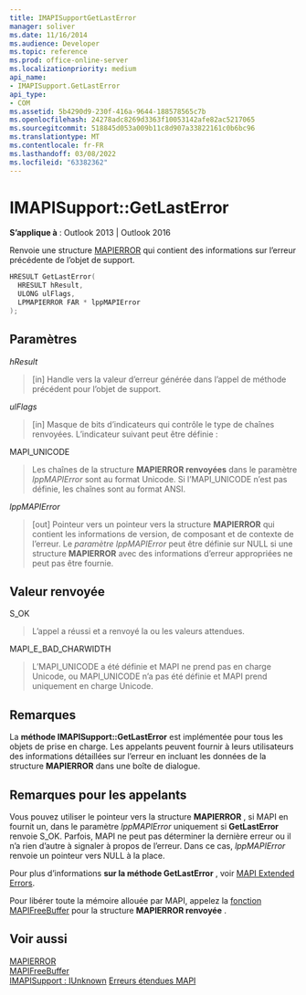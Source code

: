 ```yaml
---
title: IMAPISupportGetLastError
manager: soliver
ms.date: 11/16/2014
ms.audience: Developer
ms.topic: reference
ms.prod: office-online-server
ms.localizationpriority: medium
api_name:
- IMAPISupport.GetLastError
api_type:
- COM
ms.assetid: 5b4290d9-230f-416a-9644-188578565c7b
ms.openlocfilehash: 24278adc8269d3363f10053142afe82ac5217065
ms.sourcegitcommit: 518845d053a009b11c8d907a33822161c0b6bc96
ms.translationtype: MT
ms.contentlocale: fr-FR
ms.lasthandoff: 03/08/2022
ms.locfileid: "63382362"
---
```

# <a name="imapisupportgetlasterror"></a>IMAPISupport::GetLastError

**S’applique à** : Outlook 2013 | Outlook 2016
 
Renvoie une structure [MAPIERROR](mapierror.md) qui contient des informations sur l’erreur précédente de l’objet de support.
 
```cpp
HRESULT GetLastError(
  HRESULT hResult,
  ULONG ulFlags,
  LPMAPIERROR FAR * lppMAPIError
);
```

## <a name="parameters"></a>Paramètres

 _hResult_
  
> [in] Handle vers la valeur d’erreur générée dans l’appel de méthode précédent pour l’objet de support.

 _ulFlags_
  
> [in] Masque de bits d’indicateurs qui contrôle le type de chaînes renvoyées. L’indicateur suivant peut être définie :

MAPI_UNICODE
  
> Les chaînes de la structure **MAPIERROR renvoyées** dans le paramètre _lppMAPIError_ sont au format Unicode. Si l’MAPI_UNICODE n’est pas définie, les chaînes sont au format ANSI.

 _lppMAPIError_
  
> [out] Pointeur vers un pointeur vers la structure **MAPIERROR** qui contient les informations de version, de composant et de contexte de l’erreur. Le _paramètre lppMAPIError_ peut être définie sur NULL si une structure **MAPIERROR** avec des informations d’erreur appropriées ne peut pas être fournie.

## <a name="return-value"></a>Valeur renvoyée

S_OK
  
> L’appel a réussi et a renvoyé la ou les valeurs attendues.

MAPI_E_BAD_CHARWIDTH
  
> L’MAPI_UNICODE a été définie et MAPI ne prend pas en charge Unicode, ou MAPI_UNICODE n’a pas été définie et MAPI prend uniquement en charge Unicode.

## <a name="remarks"></a>Remarques

La **méthode IMAPISupport::GetLastError** est implémentée pour tous les objets de prise en charge. Les appelants peuvent fournir à leurs utilisateurs des informations détaillées sur l’erreur en incluant les données de la structure **MAPIERROR** dans une boîte de dialogue.
  
## <a name="notes-to-callers"></a>Remarques pour les appelants

Vous pouvez utiliser le pointeur vers la structure **MAPIERROR** , si MAPI en fournit un, dans le paramètre _lppMAPIError_ uniquement si **GetLastError** renvoie S_OK. Parfois, MAPI ne peut pas déterminer la dernière erreur ou il n’a rien d’autre à signaler à propos de l’erreur. Dans ce cas, _lppMAPIError_ renvoie un pointeur vers NULL à la place.
  
Pour plus d’informations **sur la méthode GetLastError** , voir [MAPI Extended Errors](mapi-extended-errors.md).
  
Pour libérer toute la mémoire allouée par MAPI, appelez la [fonction MAPIFreeBuffer](mapifreebuffer.md) pour la structure **MAPIERROR renvoyée** .
  
## <a name="see-also"></a>Voir aussi

[MAPIERROR](mapierror.md)  
[MAPIFreeBuffer](mapifreebuffer.md)  
[IMAPISupport : IUnknown](imapisupportiunknown.md)
 [Erreurs étendues MAPI](mapi-extended-errors.md)
